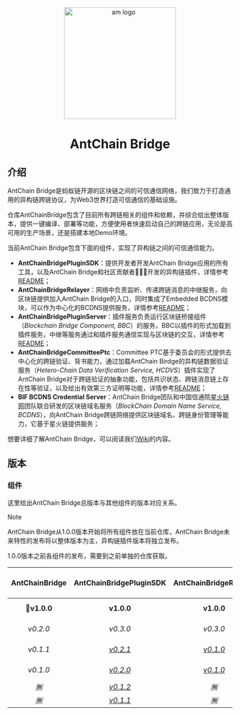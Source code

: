 <div align="center">
  <img alt="am logo" src="https://antchainbridge.oss-cn-shanghai.aliyuncs.com/antchainbridge/document/picture/antchain.png" width="250" >
  <h1 align="center">AntChain Bridge</h1>
</div>

## 介绍

AntChain Bridge是蚂蚁链开源的区块链之间的可信通信网络，我们致力于打造通用的异构链跨链协议，为Web3世界打造可信通信的基础设施。

仓库AntChainBridge包含了目前所有跨链相关的组件和依赖，并综合给出整体版本，提供一键编译、部署等功能，方便使用者快速启动自己的跨链应用，无论是高可用的生产场景，还是搭建本地Demo环境。

当前AntChain Bridge包含下面的组件，实现了异构链之间的可信通信能力。

- **AntChainBridgePluginSDK**：提供开发者开发AntChain Bridge应用的所有工具，以及AntChain Bridge和社区贡献者🧑‍🤝‍🧑开发的异构链插件，详情参考[README](acb-sdk/README.md)；
- **AntChainBridgeRelayer**：网络中负责监听、传递跨链消息的中继服务，向区块链提供加入AntChain Bridge的入口，同时集成了Embedded BCDNS模块，可以作为中心化的BCDNS提供服务，详情参考[README](acb-relayer/README.md)；
- **AntChainBridgePluginServer**：插件服务负责运行区块链桥接组件（*Blockchain Bridge Component, BBC*）的服务，BBC以插件的形式加载到插件服务，中继等服务通过和插件服务通信实现与区块链的交互，详情参考[README](acb-pluginserver/README.md)；
- **AntChainBridgeCommitteePtc**：Committee PTC基于委员会的形式提供去中心化的跨链验证、背书能力，通过加载AntChain Birdge的异构链数据验证服务（*Hetero-Chain Data Verification Service, HCDVS*）插件实现了AntChain Bridge对于跨链验证的抽象功能，包括共识状态、跨链消息链上存在性等验证，以及给出有效第三方证明等功能，详情参考[README](acb-committeeptc/README.md)；
- **BIF BCDNS Credential Server**：AntChain Bridge团队和中国信通院[星火链网](https://bitfactory.cn/)团队联合研发的区块链域名服务（*BlockChain Domain Name Service, BCDNS*），向AntChain Bridge跨链网络提供区块链域名、跨链身份管理等能力，它基于星火链提供服务；

想要详细了解AntChain Bridge，可以阅读我们[Wiki](https://github.com/AntChainOpenLabs/AntChainBridgePluginSDK/wiki)的内容。

## 版本

### 组件

这里给出AntChain Bridge总版本与其他组件的版本对应关系。

> [!NOTE]  
> AntChain Bridge从1.0.0版本开始将所有组件放在当前仓库，AntChain Bridge未来特性的发布将以整体版本为主，异构链插件版本将独立发布。
>
> 1.0.0版本之前各组件的发布，需要到之前单独的仓库获取。

| AntChainBridge |                   AntChainBridgePluginSDK                    |                    AntChainBridgeRelayer                     |                  AntChainBridgePluginServer                  | AntChainBridgeCommitteePtc | BIF BCDNS Credential Server |
| :------------: | :----------------------------------------------------------: | :----------------------------------------------------------: | :----------------------------------------------------------: | -------------------------- | :-------------------------: |
|  🏅**v1.0.0**   |                          **v1.0.0**                          |                          **v1.0.0**                          |                          **v1.0.0**                          | **v0.1.0**                 |       1.0.0-SNAPSHOT        |
|    *v0.2.0*    |                           *v0.3.0*                           |                           *v0.3.0*                           |                           *v0.3.0*                           | *🈚️*                        |      *v1.0.0-SNAPSHOT*      |
|    *v0.1.1*    | *[v0.2.1](https://github.com/AntChainOpenLabs/AntChainBridgePluginSDK/releases/tag/v0.2.1)* | *[v0.1.0](https://github.com/AntChainOpenLabs/AntChainBridgeRelayer/releases/tag/v0.1.0)* | *[v0.2.2](https://github.com/AntChainOpenLabs/AntChainBridgePluginServer/releases/tag/v0.2.2)* | *🈚️*                        |      *v1.0.0-SNAPSHOT*      |
|    *v0.1.0*    | *[v0.2.0](https://github.com/AntChainOpenLabs/AntChainBridgePluginSDK/releases/tag/v0.2.0)* | *[v0.1.0](https://github.com/AntChainOpenLabs/AntChainBridgeRelayer/releases/tag/v0.1.0)* | *[v0.2.1](https://github.com/AntChainOpenLabs/AntChainBridgePluginServer/releases/tag/v0.2.1)* | *🈚️*                        |      *v1.0.0-SNAPSHOT*      |
|      *🈚️*       | *[v0.1.2](https://github.com/AntChainOpenLabs/AntChainBridgePluginSDK/releases/tag/v0.1.2)* |                             *🈚️*                              | *[v0.2.0](https://github.com/AntChainOpenLabs/AntChainBridgePluginServer/releases/tag/v0.2.0)* | *🈚️*                        |             *🈚️*             |
|      *🈚️*       | *[v0.1.1](https://github.com/AntChainOpenLabs/AntChainBridgePluginSDK/releases/tag/v0.1.1)* |                             *🈚️*                              | *[v0.1.2-SNAPSHOT](https://github.com/AntChainOpenLabs/AntChainBridgePluginServer/releases/tag/v0.1.2-SNAPSHOT)* | *🈚️*                        |              🈚️              |

